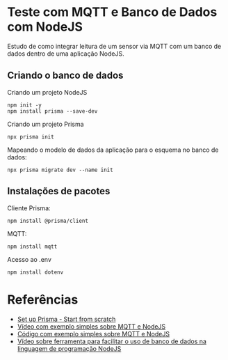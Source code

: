 # Teste com MQTT e Banco de Dados com NodeJS

Estudo de como integrar leitura de um sensor via MQTT com um banco de dados dentro de uma aplicação NodeJS.

## Criando o banco de dados

Criando um projeto NodeJS

```
npm init -y
npm install prisma --save-dev
```

Criando um projeto Prisma

```
npx prisma init
```

Mapeando o modelo de dados da aplicação para o esquema no banco de dados:

```
npx prisma migrate dev --name init
```

## Instalações de pacotes

Cliente Prisma:

```
npm install @prisma/client
```

MQTT:

```
npm install mqtt
```

Acesso ao .env

```
npm install dotenv
```

# Referências

- [Set up Prisma - Start from scratch](https://www.prisma.io/docs/getting-started/setup-prisma/start-from-scratch)
- [Vídeo com exemplo simples sobre MQTT e NodeJS](https://youtu.be/yX6j9AmUVOA)
- [Código com exemplo simples sobre MQTT e NodeJS](https://replit.com/@orivaldosantana/testenodejsmqtt)
- [Vídeo sobre ferramenta para facilitar o uso de banco de dados na linguagem de programação NodeJS](https://youtu.be/bl2hDCdlhQ0)